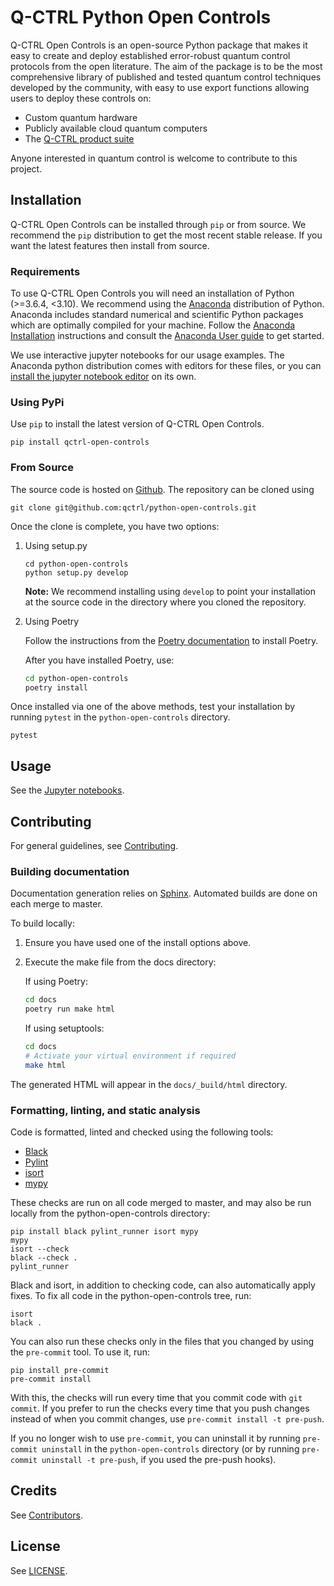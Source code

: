 # Q-CTRL Python Open Controls

Q-CTRL Open Controls is an open-source Python package that makes it easy to
create and deploy established error-robust quantum control protocols from the
open literature. The aim of the package is to be the most comprehensive library
of published and tested quantum control techniques developed by the community,
with easy to use export functions allowing users to deploy these controls on:

- Custom quantum hardware
- Publicly available cloud quantum computers
- The [Q-CTRL product suite](https://q-ctrl.com/products/)

Anyone interested in quantum control is welcome to contribute to this project.

## Installation

Q-CTRL Open Controls can be installed through `pip` or from source. We recommend
the `pip` distribution to get the most recent stable release. If you want the
latest features then install from source.

### Requirements

To use Q-CTRL Open Controls you will need an installation of Python (>=3.6.4, <3.10).
We recommend using the [Anaconda](https://www.anaconda.com/) distribution of
Python. Anaconda includes standard numerical and scientific Python packages
which are optimally compiled for your machine. Follow the [Anaconda
Installation](https://docs.anaconda.com/anaconda/install/) instructions and
consult the [Anaconda User
guide](https://docs.anaconda.com/anaconda/user-guide/) to get started.

We use interactive jupyter notebooks for our usage examples. The Anaconda
python distribution comes with editors for these files, or you can [install the
jupyter notebook editor](https://jupyter.org/install) on its own.

### Using PyPi

Use `pip` to install the latest version of Q-CTRL Open Controls.

```shell
pip install qctrl-open-controls
```

### From Source

The source code is hosted on
[Github](https://github.com/qctrl/python-open-controls). The repository can be
cloned using

```shell
git clone git@github.com:qctrl/python-open-controls.git
```

Once the clone is complete, you have two options:

1. Using setup.py

   ```shell
   cd python-open-controls
   python setup.py develop
   ```

   **Note:** We recommend installing using `develop` to point your installation
   at the source code in the directory where you cloned the repository.

1. Using Poetry

   Follow the instructions from the
   [Poetry documentation](https://python-poetry.org/docs/#installation) to
   install Poetry.

   After you have installed Poetry, use:

   ```bash
   cd python-open-controls
   poetry install
   ```

Once installed via one of the above methods, test your installation by running
`pytest`
in the `python-open-controls` directory.

```shell
pytest
```

## Usage

See the [Jupyter notebooks](examples).

## Contributing

For general guidelines, see [Contributing](https://github.com/qctrl/.github/blob/master/CONTRIBUTING.md).

### Building documentation

Documentation generation relies on [Sphinx](http://www.sphinx-doc.org). Automated builds are done on each merge to master.

To build locally:

1. Ensure you have used one of the install options above.
1. Execute the make file from the docs directory:

    If using Poetry:

    ```bash
    cd docs
    poetry run make html
    ```

    If using setuptools:

    ```bash
    cd docs
    # Activate your virtual environment if required
    make html
    ```

The generated HTML will appear in the `docs/_build/html` directory.

### Formatting, linting, and static analysis

Code is formatted, linted and checked using the following tools:
- [Black](https://github.com/psf/black)
- [Pylint](https://pypi.org/project/pylint/)
- [isort](https://github.com/timothycrosley/isort)
- [mypy](http://mypy-lang.org/)

These checks are run on all code merged to master, and may also be run locally from the python-open-controls
directory:

```shell
pip install black pylint_runner isort mypy
mypy
isort --check
black --check .
pylint_runner
```

Black and isort, in addition to checking code, can also automatically apply fixes. To fix all code
in the python-open-controls tree, run:

```shell
isort
black .
```

You can also run these checks only in the files that you changed by using the
`pre-commit` tool. To use it, run:

```shell
pip install pre-commit
pre-commit install
```

With this, the checks will run every time that you commit code with
`git commit`. If you prefer to run the checks every time that you push changes
instead of when you commit changes, use `pre-commit install -t pre-push`.

If you no longer wish to use `pre-commit`, you can uninstall it by running
`pre-commit uninstall` in the `python-open-controls` directory (or by running
`pre-commit uninstall -t pre-push`, if you used the pre-push hooks).

## Credits

See
[Contributors](https://github.com/qctrl/python-open-controls/graphs/contributors).

## License

See [LICENSE](../LICENSE).
